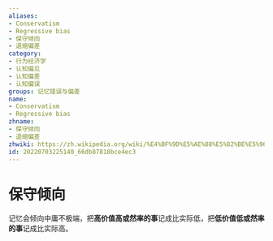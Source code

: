 ```yaml
---
aliases:
- Conservatism
- Regressive bias
- 保守倾向
- 退缩偏差
category:
- 行为经济学
- 认知偏见
- 认知偏差
- 认知偏误
groups: 记忆错误与偏差
name:
- Conservatism
- Regressive bias
zhname:
- 保守倾向
- 退缩偏差
zhwiki: https://zh.wikipedia.org/wiki/%E4%BF%9D%E5%AE%88%E5%82%BE%E5%90%91
id: 20220703225140_66db87818bce4ec3
---
```


# 保守倾向

记忆会倾向中庸不极端，把**高价值高或然率的事**记成比实际低，把**低价值低或然率的事**记成比实际高。
